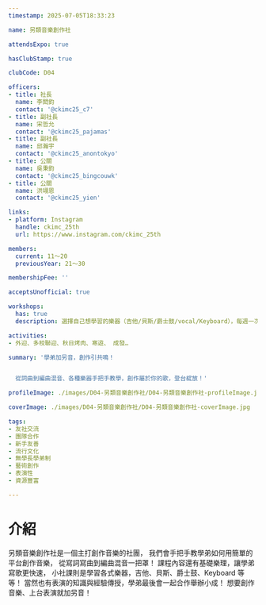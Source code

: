 ```yaml
---
timestamp: 2025-07-05T18:33:23

name: 另類音樂創作社

attendsExpo: true

hasClubStamp: true

clubCode: D04

officers:
- title: 社長
  name: 李閎鈞
  contact: '@ckimc25_c7'
- title: 副社長
  name: 宋哲允
  contact: '@ckimc25_pajamas'
- title: 副社長
  name: 邱瀚宇
  contact: '@ckimc25_anontokyo'
- title: 公關
  name: 吳秉鈞
  contact: '@ckimc25_bingcouwk'
- title: 公關
  name: 洪翊恩
  contact: '@ckimc25_yien'

links:
- platform: Instagram
  handle: ckimc_25th
  url: https://www.instagram.com/ckimc_25th

members:
  current: 11～20
  previousYear: 21～30

membershipFee: ''

acceptsUnofficial: true

workshops:
  has: true
  description: 選擇自己想學習的樂器（吉他/貝斯/爵士鼓/vocal/Keyboard），每週一次讓學長帶你快速上手！

activities:
- 外迎、多校聯迎、秋日烤肉、寒遊、 成發…

summary: '學弟加另音，創作引共鳴！


  從詞曲到編曲混音、各種樂器手把手教學，創作屬於你的歌，登台綻放！'

profileImage: ./images/D04-另類音樂創作社/D04-另類音樂創作社-profileImage.jpg

coverImage: ./images/D04-另類音樂創作社/D04-另類音樂創作社-coverImage.jpg

tags:
- 友社交流
- 團隊合作
- 新手友善
- 流行文化
- 無學長學弟制
- 藝術創作
- 表演性
- 資源豐富

---
```


# 介紹

另類音樂創作社是一個主打創作音樂的社團，
我們會手把手教學弟如何用簡單的平台創作音樂，
從寫詞寫曲到編曲混音一把罩！
課程內容還有基礎樂理，讓學弟寫歌更快速，
小社課則是學習各式樂器，吉他、貝斯、爵士鼓、Keyboard 等等！
當然也有表演的知識與經驗傳授，學弟最後會一起合作舉辦小成！
想要創作音樂、上台表演就加另音！

